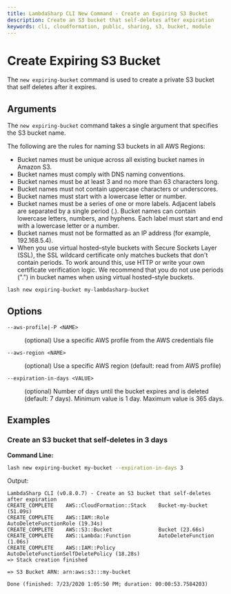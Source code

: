 ```yaml
---
title: LambdaSharp CLI New Command - Create an Expiring S3 Bucket
description: Create an S3 bucket that self-deletes after expiration
keywords: cli, cloudformation, public, sharing, s3, bucket, module
---
```

# Create Expiring S3 Bucket

The `new expiring-bucket` command is used to create a private S3 bucket that self deletes after it expires.

## Arguments

The `new expiring-bucket` command takes a single argument that specifies the S3 bucket name.

The following are the rules for naming S3 buckets in all AWS Regions:
* Bucket names must be unique across all existing bucket names in Amazon S3.
* Bucket names must comply with DNS naming conventions.
* Bucket names must be at least 3 and no more than 63 characters long.
* Bucket names must not contain uppercase characters or underscores.
* Bucket names must start with a lowercase letter or number.
* Bucket names must be a series of one or more labels. Adjacent labels are separated by a single period (.). Bucket names can contain lowercase letters, numbers, and hyphens. Each label must start and end with a lowercase letter or a number.
* Bucket names must not be formatted as an IP address (for example, 192.168.5.4).
* When you use virtual hosted–style buckets with Secure Sockets Layer (SSL), the SSL wildcard certificate only matches buckets that don't contain periods. To work around this, use HTTP or write your own certificate verification logic. We recommend that you do not use periods (".") in bucket names when using virtual hosted–style buckets.

```bash
lash new expiring-bucket my-lambdasharp-bucket
```

## Options

<dl>

<dt><code>--aws-profile|-P &lt;NAME&gt;</code></dt>
<dd>

(optional) Use a specific AWS profile from the AWS credentials file
</dd>

<dt><code>--aws-region &lt;NAME&gt;</code></dt>
<dd>

(optional) Use a specific AWS region (default: read from AWS profile)
</dd>

<dt><code>--expiration-in-days &lt;VALUE&gt;</code></dt>
<dd>

(optional) Number of days until the bucket expires and is deleted (default: 7 days). Minimum value is 1 day. Maximum value is 365 days.
</dd>

</dl>

## Examples

### Create an S3 bucket that self-deletes in 3 days

__Command Line:__
```bash
lash new expiring-bucket my-bucket --expiration-in-days 3
```

Output:
```
LambdaSharp CLI (v0.8.0.7) - Create an S3 bucket that self-deletes after expiration
CREATE_COMPLETE    AWS::CloudFormation::Stack    Bucket-my-bucket (51.09s)
CREATE_COMPLETE    AWS::IAM::Role                AutoDeleteFunctionRole (19.34s)
CREATE_COMPLETE    AWS::S3::Bucket               Bucket (23.66s)
CREATE_COMPLETE    AWS::Lambda::Function         AutoDeleteFunction (1.06s)
CREATE_COMPLETE    AWS::IAM::Policy              AutoDeleteFunctionSelfDeletePolicy (18.28s)
=> Stack creation finished

=> S3 Bucket ARN: arn:aws:s3:::my-bucket

Done (finished: 7/23/2020 1:05:50 PM; duration: 00:00:53.7584203)
```
